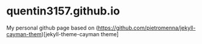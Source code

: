 # quentin3157.github.io

My personal github page based on (https://github.com/pietromenna/jekyll-cayman-them)[jekyll-theme-cayman theme]


